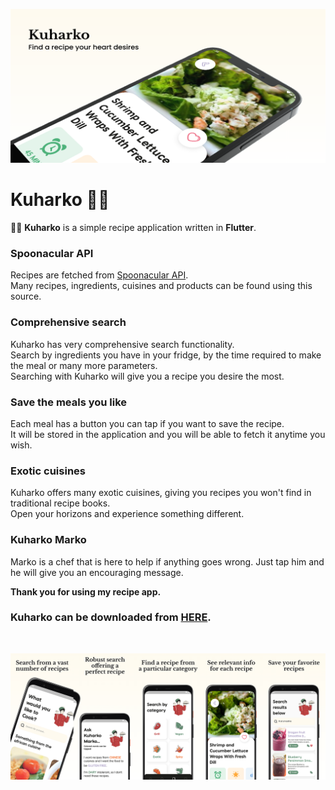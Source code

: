 ![Header](https://raw.githubusercontent.com/jokilic/kuharko/main/screenshots/header.png)

# Kuharko 👨‍🍳

👨‍🍳 **Kuharko** is a simple recipe application written in **Flutter**.

### Spoonacular API

Recipes are fetched from [Spoonacular API](https://spoonacular.com/food-api).\
Many recipes, ingredients, cuisines and products can be found using this source.

### Comprehensive search

Kuharko has very comprehensive search functionality.\
Search by ingredients you have in your fridge, by the time required to make the meal or many more parameters.\
Searching with Kuharko will give you a recipe you desire the most.


### Save the meals you like

Each meal has a button you can tap if you want to save the recipe.\
It will be stored in the application and you will be able to fetch it anytime you wish.

### Exotic cuisines

Kuharko offers many exotic cuisines, giving you recipes you won't find in traditional recipe books.\
Open your horizons and experience something different.

### Kuharko Marko

Marko is a chef that is here to help if anything goes wrong.
Just tap him and he will give you an encouraging message.

**Thank you for using my recipe app.**

### Kuharko can be downloaded from [HERE](https://play.google.com/store/apps/details?id=com.josipkilic.kuharko).
&nbsp;

![Multi](https://raw.githubusercontent.com/jokilic/kuharko/main/screenshots/play.png)
